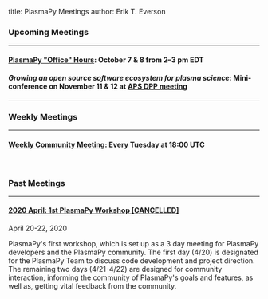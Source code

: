 title: PlasmaPy Meetings
author: Erik T. Everson

### Upcoming Meetings

----

#### [PlasmaPy "Office" Hours](./office_hours): October 7 & 8 from 2–3 pm EDT

#### *Growing an open source software ecosystem for plasma science*: Mini-conference on November 11 & 12 at [APS DPP meeting](https://engage.aps.org/dpp/meetings/annual-meeting)

----

### Weekly Meetings

----

#### [Weekly Community Meeting](./weekly): Every Tuesday at 18:00 UTC

<br/>

### Past Meetings

----

#### [2020 April:  1st PlasmaPy Workshop [CANCELLED]](1st_workshop_2020_at_bryn_mawr)
April 20-22, 2020

PlasmaPy's first workshop, which is set up as a 3 day meeting for PlasmaPy developers and 
the PlasmaPy community. The first day (4/20) is designated for the PlasmaPy Team to discuss
code development and project direction.  The remaining two days (4/21-4/22) are designed 
for community interaction, informing the community of PlasmaPy's goals and features, as 
well as, getting vital feedback from the community.

